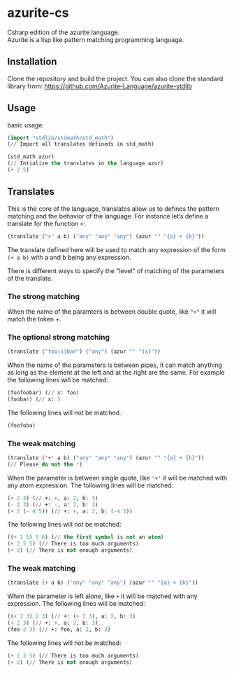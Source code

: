 # azurite-cs
Csharp edition of the azurite language.\
Azurite is a lisp like pattern matching programming language.

## Installation
Clone the repository and build the project.
You can also clone the standard library from: https://github.com/Azurite-Language/azurite-stdlib

## Usage
basic usage:
```lisp
(import "stdlib/stdmath/std_math")
(// Import all translates defineds in std_math)

(std_math azur)
(// Intialize the translates in the language azur)
(+ 2 5)
```

## Translates
This is the core of the language, translates allow us to defines the pattern matching and the behavior of the language. For instance let’s define a translate for the function `+`:
```lisp
(translate ("+" a b) ("any" "any" "any") (azur "" "{a} + {b}"))

```
The translate defined here will be used to match any expression of the form `(+ a b)` with a and b being any expression.

There is different ways to specify the "level" of matching of the parameters of the translate.
### The strong matching
When the name of the paramters is between double quote, like `"+"` it will match the token +.

### The optional strong matching
```lisp
(translate ("foo|x|bar") ("any") (azur "" "{x}"))
```
When the name of the parameters is between pipes, it can match anything as long as the element at the left and at the right are the same. For example the following lines will be matched:
```lisp
(foofoobar) (// x: foo)
(foobar) (// x: )
```
The following lines will not be matched.
```lisp
(foofoba) 
```

### The weak matching
```lisp
(translate ('+' a b) ("any" "any" "any") (azur "" "{a} + {b}"))
(// Please do not the ')
```
When the parameter is between single quote, like `'+'` it will be matched with any atom expression. The following lines will be matched:
```lisp
(+ 2 3) (// +: +, a: 2, b: 3)
(- 2 3) (// +: -, a: 2, b: 3)
(+ 2 (- 4 5)) (// +: +, a: 2, b: (-4 5))
```
The following lines will not be matched:
```lisp
((+ 2 5) 5 6) (// the first symbol is not an atom)
(+ 2 5 5) (// There is too much arguments)
(+ 2) (// There is not enough arguments)
```

### The weak matching
```lisp
(translate (+ a b) ("any" "any" "any") (azur "" "{a} + {b}"))
```
When the parameter is left alone, like `+` it will be matched with any expression. The following lines will be matched:
```lisp
((+ 2 3) 2 3) (// +: (+ 2 3), a: 2, b: 3)
(+ 2 3) (// +: +, a: 2, b: 3)
(foo 2 3) (// +: foo, a: 2, b: 3)
```
The following lines will not be matched:
```lisp
(+ 2 3 5) (// There is too much arguments)
(+ 2) (// There is not enough arguments)
```
